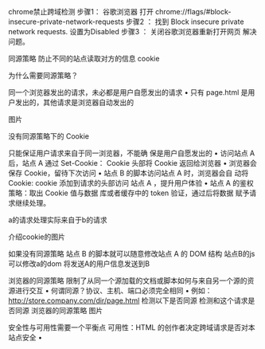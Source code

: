 
chrome禁止跨域检测
步骤1： 谷歌浏览器 打开 chrome://flags/#block-insecure-private-network-requests
步骤2 ： 找到 Block insecure private network requests. 设置为Disabled
步骤3 ： 关闭谷歌浏览器重新打开网页 解决问题。


同源策略 防止不同的站点读取对方的信息 cookie

为什么需要同源策略？

同一个浏览器发出的请求，未必都是用户自愿发出的请求
 • 只有 page.html 是用户发出的，其他请求是浏览器自动发出的
 
图片
 
 
没有同源策略下的 Cookie

只能保证用户请求来自于同一浏览器，不能确 保是用户自愿发出的
 • 访问站点 A 后，站点 A 通过 Set-Cookie： Cookie 头部将 Cookie 返回给浏览器
 • 浏览器会保存 Cookie，留待下次访问
 • 站点 B 的脚本访问站点 A 时，浏览器会自 动将 Cookie: cookie 添加到请求的头部访问 站点 A ，提升用户体验
 • 站点 A 的鉴权策略：取出 Cookie 值与数据 库或者缓存中的 token 验证，通过后将数据 赋予请求继续处理。
  
 a的请求处理实际来自于b的请求
  

介绍cookie的图片 



如果没有同源策略
 站点 B 的脚本就可以随意修改站点 A 的 DOM 结构
  站点B的js可以修改a的dom      将发送A的用户信息发送到B
  
  

浏览器的同源策略
限制了从同一个源加载的文档或脚本如何与来自另一个源的资源进行交互
 • 何谓同源？协议、主机、端口必须完全相同
 • 例如：http://store.company.com/dir/page.html 检测以下是否同源     检测和这个请求是否同源
浏览器的同源策略 图片
 
 
 
 
 安全性与可用性需要一个平衡点
 可用性：HTML 的创作者决定跨域请求是否对本站点安全
  • <script><img><iframe><link><video><audio>带有 src 属性可以跨域访问   作者确保这些src的地址是安全的
  • 允许跨域写操作：例如表单提交或者重定向请求   a的表单提交到b
    • CSRF安全性问题   后面介绍
 安全性：浏览器需要防止站点 A 的脚本向站点 B 发起危险动作
    • Cookie、LocalStorage 和 IndexDB 无法读取
    • DOM 无法获得（防止跨域脚本篡改 DOM 结构）
    • AJAX 请求不能发送  后面介绍ajax怎么跨域访问
    
    
 
跨站请求伪造攻击 csrf
  浏览器访问mybank.com 存储cookie
  用户访问木马站点，点击按钮，表单提交，action填入mybank.com,浏览器向mybank.com发起请求
  怎么防止：
    简单的：服务器referer头判断来源是否是本站的页面   问题，浏览器不规范，没有携带referer,就没办法处理了
   
CSRF 的一种防攻击方式 
    攻击试图欺骗用户，访问的是真的站点页面，其实是木马站点
    防止(没有referer头情况)：实际站点，get操作  返回一个有实效性的token(用户看不到)，下次post请求会携带这个token
      站点会校验这个token
      攻击者发起请求时，没有携带token，可以认为是攻击者
      
      
   
WL
请问一下老师Cookie是不是不能跨一级域访问, 这个隐藏的token是不是可以放在Set-Cookie里面?
作者回复: 之所在要放在Form表单的隐藏元素里，正是为了避免浏览器通过cookie自动携带上，所以不能放在Set-Cookie里      
 
 
我行我素
这个隐藏的token是放在返回参数里？为什么攻击的网站不能获取到？一般的返回数据第三方网站做拦截后也能得到数据吧
作者回复: 1、一般是放在form中的。
2、攻击网站不能读取其他域下的DOM结构，因此获取不了。
3、这只是针对的JS脚本哦，这种攻击方式最常见，如果是抓包这种中间人攻击是没有办法的，此时只能期待走TLS加密了（参见第4部分课程）


GitHubGanKai
老师你好，请问一下，为什么浏览器对ajax请求有同源策略，但是像script img这样的请求过来的资源却没有呢？还有，好像表单提交也没有同源策略～
作者回复: 是的，这其实是实际需求决定的。因为图片、JS资源根据性能、部署灵活性等要求，必须能够分布在不同的域名下，而且不会产生太多安全性问题。
而POST表单，处理服务器也与资源服务器往往也不在一个域名，历史原因同源策略放过了它，但这也导致CSRF复用Cookie攻击方式的存在，使得服务器必须在表单里放一些随机数，在提交的时候来验证。
后出现的AJAX攻击方式更多，因此完全用SOP限制了

chenji
浏览器需要防止站点 A 的脚本向站点 B 发起危险动作？

老师，如果我的 js 放到 cdn 上，并且需要修改一些 dom 结构，这样也会产生危险吗？如果是的话，如何防御了
作者回复: 你好chenji，HTML是你的域名提供的，DOM结构就是你的HTML的结构，而CDN域名下的JS也是你的HTML引入的，所以不会有危险。
如果HTML都不可信任，那么这就与同源策略无关，而是整个站点都被黑了。


对于src跨域访问的地址，按道理说地址是系统已知的，这里要增加csp？
对于系统所引用的跨域资源，都应用吧？
作者回复: 不需要，src是由浏览器解析，HTTP请求由浏览器发起，对HTTP响应的解析也是浏览器进行，所以安全性没问题。跨域主要针对的是AJAX之类的请求，JS等代码可以读取HTTP响应，这就很危险，比如木马站点的JS读取了正常站点的响应（自带cookie后能够获得有效信息），所以才有CORS


小童
老师这个csrf攻击，还不是很明白，csrf是盗用用户身份。而用户点击恶意网站和用户之前登录的网站是不同域名的。不明白点击恶意网站是如何携带用户身份信息的(cookie)
作者回复: CSRF是黑客预测了网站的访问API，比如POST表单提交。而浏览器为了方便网站开发者，允许域名A向域名B提交POST表单时，如果用户已经成功登陆了域名B，并保存了cookie，则用户点击域名A中的链接（链接指向的是B），则访问B的API自动携带cookie。


WL
有几个问题不太理解, 希望老师帮忙解答一下:
1. 在没有同源策略时, 站点B修改站点A的DOM结构是在用户点击提交的时候修改的, 还是在DOM结构展示的时候修改的?
2. 这节课的例子中站点A与站点B的角色切换是不是这样理解: 开始两页PPT站点A是攻击者, 中间讲没有同源策略下的Cookie使用时, 站点B是攻击者, 后来讲同源策略时可用性与安全性的平衡时又是站点A是攻击者?
3. 为什么跨域写操作被认为是提高可用性而进行的操作呢, 如果是修改密码的话这是不是很高敏感性的操作, 如果可以跨域写那安全性要怎么保证?
4. 在CSRF的部分, 用户点击相应的按钮这个相应的按钮具体指什么按钮, 是指用户在伪造站点自己填写转账表单信息点击转账按钮吗, 还是用户随便点击了一个按钮, 然后攻击者站点通过JS脚本伪造了转账请求, 如果是后面一种请求, 那攻击者网站是不知道用户的密码的吧, 还有此时由于同源策略站点B是不是无法读取到站点A的cookie呢? 如果攻击者能获取到A站点的cookie, 为啥就获取不到token呢?

作者回复: 1、B的JS脚本执行的时候。
2、开始两页没有攻击者，没有同源策略时B是攻击者，后面A是攻击者。
3、因为GET服务提供站点可能是静态资源站点，而POST面对的是动态站点，不同域名会导致跨域。
4、攻击者只是可以使用cookie，而cookie的意义它并不知道；而token不会记录到cookie中。   


Mavericker
感觉关于 CSRF 的第二种防范方法讲的不是很清晰，比较常用的是 “Cookie-to-header token” 这种模式，即利用第三方网站无法访问 Cookie 的机制来在请求头部携带 x-csrf-token 在后端进行验证。
参考链接：https://en.wikipedia.org/wiki/Cross-site_request_forgery#Cookie-to-header_token 
